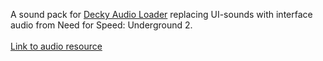 A sound pack for [Decky Audio Loader](https://github.com/DeckThemes/SDH-AudioLoader) replacing UI-sounds with interface audio from Need for Speed: Underground 2.<br><br>[Link to audio resource](https://www.sounds-resource.com/pc_computer/needforspeedunderground2/)
